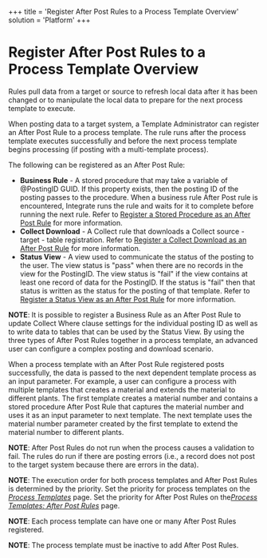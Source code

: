 +++
title = 'Register After Post Rules to a Process Template Overview'
solution = 'Platform'
+++

# Register After Post Rules to a Process Template Overview

Rules pull data from a target or source to refresh local data after it
has been changed or to manipulate the local data to prepare for the next
process template to execute.

When posting data to a target system, a Template Administrator can
register an After Post Rule to a process template. The rule runs after
the process template executes successfully and before the next process
template begins processing (if posting with a multi-template process).

The following can be registered as an After Post Rule:

  - <span style="font-weight: bold;">Business Rule</span> - A stored
    procedure that may take a variable of @PostingID GUID. If this
    property exists, then the posting ID of the posting passes to the
    procedure. When a business rule After Post rule is encountered,
    Integrate runs the rule and waits for it to complete before running
    the next rule. Refer to [Register a Stored Procedure as an After
    Post Rule](Register_a_Stored_Procedure_as_an_After_Post_Rule.htm)
    for more information.
  - <span style="font-weight: bold;">Collect Download</span> - A Collect
    rule that downloads a Collect source - target - table registration.
    Refer to [Register a Collect Download as an After Post
    Rule](Register_a_Collect_Download_as_an_After_Post_Rule.htm) for
    more information.
  - <span style="font-weight: bold;">Status View</span> - A view used to
    communicate the status of the posting to the user. The view status
    is "pass" when there are no records in the view for the PostingID.
    The view status is "fail" if the view contains at least one record
    of data for the PostingID. If the status is "fail" then that status
    is written as the status for the posting of that template. Refer to
    [Register a Status View as an After Post
    Rule](Register_a_Status_View_as_an_After_Post_Rule.htm) for more
    information.

<span style="font-weight: bold;">NOTE</span>: It is possible to register
a Business Rule as an After Post Rule to update Collect Where clause
settings for the individual posting ID as well as to write data to
tables that can be used by the Status View. By using the three types of
After Post Rules together in a process template, an advanced user can
configure a complex posting and download scenario.

When a process template with an After Post Rule registered posts
successfully, the data is passed to the next dependent template process
as an input parameter. For example, a user can configure a process with
multiple templates that creates a material and extends the material to
different plants. The first template creates a material number and
contains a stored procedure After Post Rule that captures the material
number and uses it as an input parameter to next template. The next
template uses the material number parameter created by the first
template to extend the material number to different plants.

<span style="font-weight: bold;">NOTE</span>: After Post Rules do not
run when the process causes a validation to fail. The rules do run if
there are posting errors (i.e., a record does not post to the target
system because there are errors in the data).

<span style="font-weight: bold;">NOTE</span>: The execution order for
both process templates and After Post Rules is determined by the
priority. Set the priority for process templates on the
<span style="font-style: italic;">[Process
Templates](../Page_Desc/Process_Templates_H.htm)</span> page. Set the
priority for After Post Rules on
the[<span style="font-style: italic;">Process Templates: After Post
Rules</span>](../../../Master_Data_Mgmt/dspConduct/Page_Desc/Process_Templates_After_Post_Rules_H.htm)
page.

<span style="font-weight: bold;">NOTE</span>: Each process template can
have one or many After Post Rules registered.  

<span style="font-weight: bold;">NOTE</span>: The process template must
be inactive to add After Post Rules.
